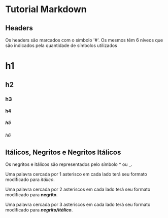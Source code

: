 # Tutorial Markdown


## Headers

Os headers são marcados com o símbolo '#'. Os mesmos tẽm 6 níveos que são indicados  pela quantidade de símbolos utilizados

# h1

## h2

### h3

#### h4

##### h5

###### h6

## Itálicos, Negritos e Negritos Itálicos
Os negritos e itálicos são representados pelo símbolo * ou _.

Uma palavra cercada por 1 asterisco em cada lado terá seu formato modificado para *itálico*.

Uma palavra cercada por 2 asteriscos em cada lado terá seu formato modificado para **negrito**.

Uma palavra cercada por 3 asteriscos em cada lado terá seu formato modificado para ***negrito/itálico***.
